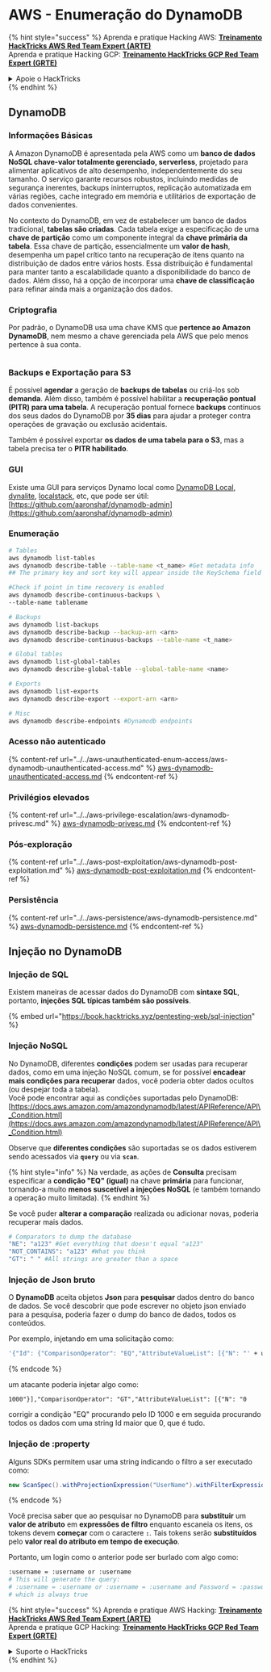 # AWS - Enumeração do DynamoDB

{% hint style="success" %}
Aprenda e pratique Hacking AWS: <img src="/.gitbook/assets/image.png" alt="" data-size="line">[**Treinamento HackTricks AWS Red Team Expert (ARTE)**](https://training.hacktricks.xyz/courses/arte)<img src="/.gitbook/assets/image.png" alt="" data-size="line">\
Aprenda e pratique Hacking GCP: <img src="/.gitbook/assets/image (2).png" alt="" data-size="line">[**Treinamento HackTricks GCP Red Team Expert (GRTE)**<img src="/.gitbook/assets/image (2).png" alt="" data-size="line">](https://training.hacktricks.xyz/courses/grte)

<details>

<summary>Apoie o HackTricks</summary>

* Verifique os [**planos de assinatura**](https://github.com/sponsors/carlospolop)!
* **Junte-se ao** 💬 [**grupo Discord**](https://discord.gg/hRep4RUj7f) ou ao [**grupo telegram**](https://t.me/peass) ou **siga-nos** no **Twitter** 🐦 [**@hacktricks\_live**](https://twitter.com/hacktricks\_live)**.**
* **Compartilhe truques de hacking enviando PRs para os repositórios** [**HackTricks**](https://github.com/carlospolop/hacktricks) e [**HackTricks Cloud**](https://github.com/carlospolop/hacktricks-cloud).

</details>
{% endhint %}

## DynamoDB

### Informações Básicas

A Amazon DynamoDB é apresentada pela AWS como um **banco de dados NoSQL chave-valor totalmente gerenciado, serverless**, projetado para alimentar aplicativos de alto desempenho, independentemente do seu tamanho. O serviço garante recursos robustos, incluindo medidas de segurança inerentes, backups ininterruptos, replicação automatizada em várias regiões, cache integrado em memória e utilitários de exportação de dados convenientes.

No contexto do DynamoDB, em vez de estabelecer um banco de dados tradicional, **tabelas são criadas**. Cada tabela exige a especificação de uma **chave de partição** como um componente integral da **chave primária da tabela**. Essa chave de partição, essencialmente um **valor de hash**, desempenha um papel crítico tanto na recuperação de itens quanto na distribuição de dados entre vários hosts. Essa distribuição é fundamental para manter tanto a escalabilidade quanto a disponibilidade do banco de dados. Além disso, há a opção de incorporar uma **chave de classificação** para refinar ainda mais a organização dos dados.

### Criptografia

Por padrão, o DynamoDB usa uma chave KMS que **pertence ao Amazon DynamoDB**, nem mesmo a chave gerenciada pela AWS que pelo menos pertence à sua conta.

<figure><img src="https://lh4.googleusercontent.com/JjtNS7aA-_GRMgZb4v93jWEQJi6DQdUPq0FEpzZPdeyCeNoG05p0NJiV9Zs-ULs_-Tfjmx0W1ZgsE2Ui2ljo7D-1a87Xny-gpLVQO0XmXdFoph9ci1RepbVNwaCe9oPruEZSEDxGTxF5dIv6pW1WpT6kWA=s2048" alt=""><figcaption></figcaption></figure>

### Backups e Exportação para S3

É possível **agendar** a geração de **backups de tabelas** ou criá-los sob **demanda**. Além disso, também é possível habilitar a **recuperação pontual (PITR) para uma tabela**. A recuperação pontual fornece **backups** contínuos dos seus dados do DynamoDB por **35 dias** para ajudar a proteger contra operações de gravação ou exclusão acidentais.

Também é possível exportar **os dados de uma tabela para o S3**, mas a tabela precisa ter o **PITR habilitado**.

### GUI

Existe uma GUI para serviços Dynamo local como [DynamoDB Local](https://aws.amazon.com/blogs/aws/dynamodb-local-for-desktop-development/), [dynalite](https://github.com/mhart/dynalite), [localstack](https://github.com/localstack/localstack), etc, que pode ser útil: [https://github.com/aaronshaf/dynamodb-admin](https://github.com/aaronshaf/dynamodb-admin)

### Enumeração
```bash
# Tables
aws dynamodb list-tables
aws dynamodb describe-table --table-name <t_name> #Get metadata info
## The primary key and sort key will appear inside the KeySchema field

#Check if point in time recovery is enabled
aws dynamodb describe-continuous-backups \
--table-name tablename

# Backups
aws dynamodb list-backups
aws dynamodb describe-backup --backup-arn <arn>
aws dynamodb describe-continuous-backups --table-name <t_name>

# Global tables
aws dynamodb list-global-tables
aws dynamodb describe-global-table --global-table-name <name>

# Exports
aws dynamodb list-exports
aws dynamodb describe-export --export-arn <arn>

# Misc
aws dynamodb describe-endpoints #Dynamodb endpoints
```
### Acesso não autenticado

{% content-ref url="../../aws-unauthenticated-enum-access/aws-dynamodb-unauthenticated-access.md" %}
[aws-dynamodb-unauthenticated-access.md](../../aws-unauthenticated-enum-access/aws-dynamodb-unauthenticated-access.md)
{% endcontent-ref %}

### Privilégios elevados

{% content-ref url="../../aws-privilege-escalation/aws-dynamodb-privesc.md" %}
[aws-dynamodb-privesc.md](../../aws-privilege-escalation/aws-dynamodb-privesc.md)
{% endcontent-ref %}

### Pós-exploração

{% content-ref url="../../aws-post-exploitation/aws-dynamodb-post-exploitation.md" %}
[aws-dynamodb-post-exploitation.md](../../aws-post-exploitation/aws-dynamodb-post-exploitation.md)
{% endcontent-ref %}

### Persistência

{% content-ref url="../../aws-persistence/aws-dynamodb-persistence.md" %}
[aws-dynamodb-persistence.md](../../aws-persistence/aws-dynamodb-persistence.md)
{% endcontent-ref %}

## Injeção no DynamoDB

### Injeção de SQL

Existem maneiras de acessar dados do DynamoDB com **sintaxe SQL**, portanto, **injeções SQL típicas também são possíveis**.

{% embed url="https://book.hacktricks.xyz/pentesting-web/sql-injection" %}

### Injeção NoSQL

No DynamoDB, diferentes **condições** podem ser usadas para recuperar dados, como em uma injeção NoSQL comum, se for possível **encadear mais condições para recuperar** dados, você poderia obter dados ocultos (ou despejar toda a tabela).\
Você pode encontrar aqui as condições suportadas pelo DynamoDB: [https://docs.aws.amazon.com/amazondynamodb/latest/APIReference/API\_Condition.html](https://docs.aws.amazon.com/amazondynamodb/latest/APIReference/API\_Condition.html)

Observe que **diferentes condições** são suportadas se os dados estiverem sendo acessados via **`query`** ou via **`scan`**.

{% hint style="info" %}
Na verdade, as ações de **Consulta** precisam especificar a **condição "EQ" (igual)** na chave **primária** para funcionar, tornando-a muito **menos suscetível a injeções NoSQL** (e também tornando a operação muito limitada).
{% endhint %}

Se você puder **alterar a comparação** realizada ou adicionar novas, poderia recuperar mais dados.
```bash
# Comparators to dump the database
"NE": "a123" #Get everything that doesn't equal "a123"
"NOT_CONTAINS": "a123" #What you think
"GT": " " #All strings are greater than a space
```
### Injeção de Json bruto

O **DynamoDB** aceita objetos **Json** para **pesquisar** dados dentro do banco de dados. Se você descobrir que pode escrever no objeto json enviado para a pesquisa, poderia fazer o dump do banco de dados, todos os conteúdos.

Por exemplo, injetando em uma solicitação como:
```bash
'{"Id": {"ComparisonOperator": "EQ","AttributeValueList": [{"N": "' + user_input + '"}]}}'
```
{% endcode %}

um atacante poderia injetar algo como:

`1000"}],"ComparisonOperator": "GT","AttributeValueList": [{"N": "0`

corrigir a condição "EQ" procurando pelo ID 1000 e em seguida procurando todos os dados com uma string Id maior que 0, que é tudo.

### Injeção de :property

Alguns SDKs permitem usar uma string indicando o filtro a ser executado como:
```java
new ScanSpec().withProjectionExpression("UserName").withFilterExpression(user_input+" = :username and Password = :password").withValueMap(valueMap)
```
{% endcode %}

Você precisa saber que ao pesquisar no DynamoDB para **substituir** um **valor de atributo** em **expressões de filtro** enquanto escaneia os itens, os tokens devem **começar** com o caractere **`:`**. Tais tokens serão **substituídos** pelo **valor real do atributo em tempo de execução**.

Portanto, um login como o anterior pode ser burlado com algo como:
```bash
:username = :username or :username
# This will generate the query:
# :username = :username or :username = :username and Password = :password
# which is always true
```
{% hint style="success" %}
Aprenda e pratique AWS Hacking: <img src="/.gitbook/assets/image.png" alt="" data-size="line">[**Treinamento HackTricks AWS Red Team Expert (ARTE)**](https://training.hacktricks.xyz/courses/arte)<img src="/.gitbook/assets/image.png" alt="" data-size="line">\
Aprenda e pratique GCP Hacking: <img src="/.gitbook/assets/image (2).png" alt="" data-size="line">[**Treinamento HackTricks GCP Red Team Expert (GRTE)**<img src="/.gitbook/assets/image (2).png" alt="" data-size="line">](https://training.hacktricks.xyz/courses/grte)

<details>

<summary>Suporte o HackTricks</summary>

* Verifique os [**planos de assinatura**](https://github.com/sponsors/carlospolop)!
* **Junte-se ao** 💬 [**grupo Discord**](https://discord.gg/hRep4RUj7f) ou ao [**grupo telegram**](https://t.me/peass) ou **siga-nos** no **Twitter** 🐦 [**@hacktricks\_live**](https://twitter.com/hacktricks\_live)**.**
* **Compartilhe truques de hacking enviando PRs para os repositórios** [**HackTricks**](https://github.com/carlospolop/hacktricks) e [**HackTricks Cloud**](https://github.com/carlospolop/hacktricks-cloud).

</details>
{% endhint %}

